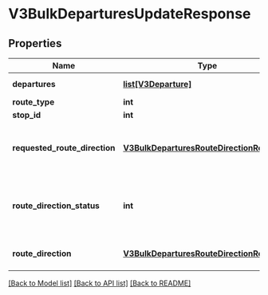 # V3BulkDeparturesUpdateResponse

## Properties
Name | Type | Description | Notes
------------ | ------------- | ------------- | -------------
**departures** | [**list[V3Departure]**](V3Departure.md) | Timetabled and real-time service departures | [optional] 
**route_type** | **int** | Transport mode identifier | [optional] 
**stop_id** | **int** | Stop identifier | [optional] 
**requested_route_direction** | [**V3BulkDeparturesRouteDirectionResponse**](V3BulkDeparturesRouteDirectionResponse.md) | The route direction that these departures are for. Will be one of the requested route directions | [optional] 
**route_direction_status** | **int** | The status of the route direction (changed | unchanged).  If changed, requests should change the requested_route_direction for the route_direction supplied. | [optional] 
**route_direction** | [**V3BulkDeparturesRouteDirectionResponse**](V3BulkDeparturesRouteDirectionResponse.md) | The route direction found matching the requested_route_direction | [optional] 

[[Back to Model list]](../README.md#documentation-for-models) [[Back to API list]](../README.md#documentation-for-api-endpoints) [[Back to README]](../README.md)


